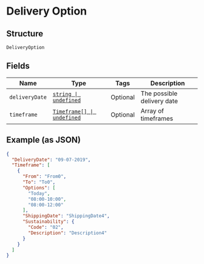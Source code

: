 
# Delivery Option

## Structure

`DeliveryOption`

## Fields

| Name | Type | Tags | Description |
|  --- | --- | --- | --- |
| `deliveryDate` | [`string \| undefined`](../../doc/models/string-enum.md) | Optional | The possible delivery date |
| `timeframe` | [`Timeframe[] \| undefined`](../../doc/models/timeframe.md) | Optional | Array of timeframes |

## Example (as JSON)

```json
{
  "DeliveryDate": "09-07-2019",
  "Timeframe": [
    {
      "From": "From0",
      "To": "To0",
      "Options": [
        "Today",
        "08:00-10:00",
        "08:00-12:00"
      ],
      "ShippingDate": "ShippingDate4",
      "Sustainability": {
        "Code": "02",
        "Description": "Description4"
      }
    }
  ]
}
```


